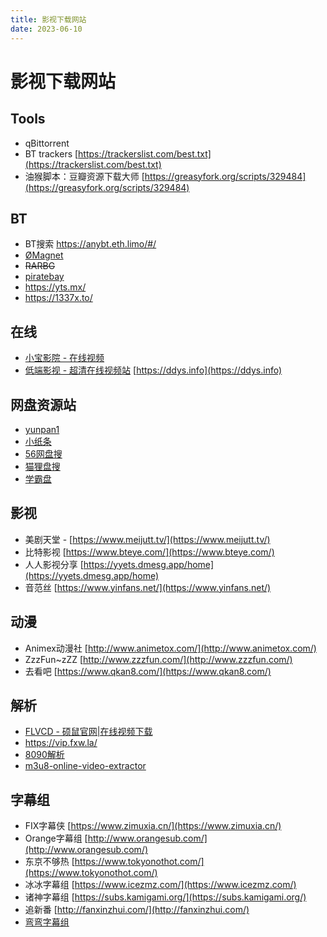 ```yaml
---
title: 影视下载网站
date: 2023-06-10
---
```


# 影视下载网站

## Tools

- qBittorrent
- BT trackers [https://trackerslist.com/best.txt](https://trackerslist.com/best.txt)
- 油猴脚本：豆瓣资源下载大师 [https://greasyfork.org/scripts/329484](https://greasyfork.org/scripts/329484)

## BT

- BT搜索 https://anybt.eth.limo/#/
- [ØMagnet](https://9mag.net/)
-  ~~RARBG~~
- [piratebay](https://piratebay.live/)
- https://yts.mx/
- https://1337x.to/


## 在线

- [小宝影院 - 在线视频](https://xiaoheimi.net/index.php)
- [低端影视 - 超清在线视频站](https://ddys.art/) [https://ddys.info](https://ddys.info)

## 网盘资源站

- [yunpan1](https://yunpan1.com/)
- [小纸条](https://u.gitcafe.net/)
- [56网盘搜](https://www.56wangpan.com/)
- [猫狸盘搜 ](https://alipansou.com/)
- [学霸盘](https://www.xuebapan.com/)

## 影视

- 美剧天堂 - [https://www.meijutt.tv/](https://www.meijutt.tv/)
- 比特影视 [https://www.bteye.com/](https://www.bteye.com/)
- 人人影视分享 [https://yyets.dmesg.app/home](https://yyets.dmesg.app/home)
- ⾳范丝 [https://www.yinfans.net/](https://www.yinfans.net/)


##  动漫

- Animex动漫社 [http://www.animetox.com/](http://www.animetox.com/)
- ZzzFun~zZZ [http://www.zzzfun.com/](http://www.zzzfun.com/)
- 去看吧 [https://www.qkan8.com/](https://www.qkan8.com/)

## 解析

- [FLVCD - 硕鼠官网|在线视频下载](https://www.flvcd.com/index.htm)
- https://vip.fxw.la/
- [8090解析](https://8090g.cn/index.html)
- [m3u8-online-video-extractor](https://m3u8.dev/)

## 字幕组

- FIX字幕侠   [https://www.zimuxia.cn/](https://www.zimuxia.cn/)
- Orange字幕组  [http://www.orangesub.com/](http://www.orangesub.com/)
- 东京不够热 [https://www.tokyonothot.com/](https://www.tokyonothot.com/)
- 冰冰字幕组 [https://www.icezmz.com/](https://www.icezmz.com/)
- 诸神字幕组 [https://subs.kamigami.org/](https://subs.kamigami.org/)
- 追新番 [http://fanxinzhui.com/](http://fanxinzhui.com/)
- [弯弯字幕组](https://wanwansub.com/products)